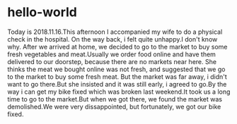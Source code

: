 # hello-world
Today is 2018.11.16.This afternoon I accompanied my wife to do a physical check in the hospital.
On the way back, i felt quite unhappy.I don't know why. After we arrived at home, we decided to go to the market to buy some fresh vegetables and meat.Usually we order food online and have them delivered to our doorstep, because there are no markets near here. She thinks the meat we bought online was not fresh, and suggested that we go to the market to buy some fresh meat. But the market was far away, i didn't want to go there.But she insisted and it was still early, i agreed to go.By the way i can get my bike fixed which was broken last weekend.It took us a long time to go to the market.But when we got there, we found the market was demolished.We were very dissappointed, but fortunately, we got our bike fixed.
